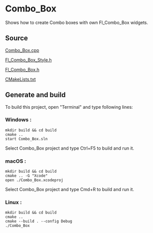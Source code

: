 # Combo_Box

Shows how to create Combo boxes with own Fl_Combo_Box widgets.

## Source

[Combo_Box.cpp](Combo_Box.cpp)

[Fl_Combo_Box_Style.h](Fl_Combo_Box_Style.h)

[Fl_Combo_Box.h](Fl_Combo_Box.h)

[CMakeLists.txt](CMakeLists.txt)

## Generate and build

To build this project, open "Terminal" and type following lines:

### Windows :

``` shell
mkdir build && cd build
cmake .. 
start Combo_Box.sln
```

Select Combo_Box project and type Ctrl+F5 to build and run it.

### macOS :

``` shell
mkdir build && cd build
cmake .. -G "Xcode"
open ./Combo_Box.xcodeproj
```

Select Combo_Box project and type Cmd+R to build and run it.

### Linux :

``` shell
mkdir build && cd build
cmake .. 
cmake --build . --config Debug
./Combo_Box
```
